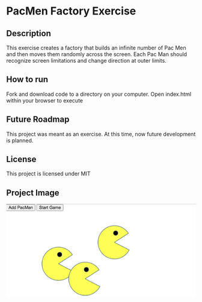 # PacMen Factory Exercise
## Description
This exercise creates a factory that builds an infinite number of Pac Men and then moves them randomly across the screen.  Each Pac Man should recognize screen limitations and change direction at outer limits.
## How to run
Fork and download code to a directory on your computer.  Open index.html within your browser to execute
## Future Roadmap
This project was meant as an exercise.  At this time, now future development is planned.
## License
This project is licensed under MIT
## Project Image

<img src="PacMen.png" alt="Pac Men Factory">

